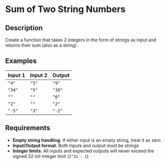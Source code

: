 # Sum of Two String Numbers

## Description

Create a function that takes 2 integers in the form of strings as input and returns their sum (also as a string).

## Examples

| Input 1 | Input 2 | Output |
| ------- | ------- | ------ |
| `"4"`   | `"5"`   | `"9"`  |
| `"34"`  | `"5"`   | `"39"` |
| `""`    | `""`    | `"0"`  |
| `"2"`   | `""`    | `"2"`  |
| `"-5"`  | `"3"`   | `"-2"` |

## Requirements

- **Empty string handling**: If either input is an empty string, treat it as zero
- **Input/Output format**: Both inputs and output must be strings
- **Integer limits**: All inputs and expected outputs will never exceed the signed 32-bit integer limit (`2^31 - 1`)
